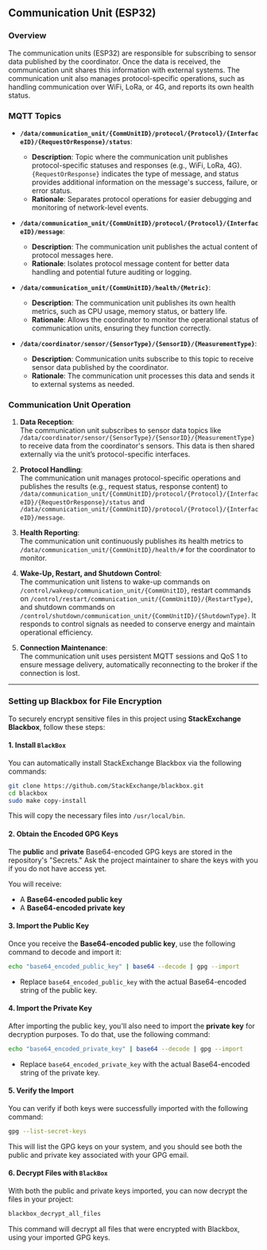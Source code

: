 ## Communication Unit (ESP32)

### Overview

The communication units (ESP32) are responsible for subscribing to sensor data published by the coordinator. Once the data is received, the communication unit shares this information with external systems. The communication unit also manages protocol-specific operations, such as handling communication over WiFi, LoRa, or 4G, and reports its own health status.

### MQTT Topics

- **`/data/communication_unit/{CommUnitID}/protocol/{Protocol}/{InterfaceID}/{RequestOrResponse}/status`**:  
  - **Description**: Topic where the communication unit publishes protocol-specific statuses and responses (e.g., WiFi, LoRa, 4G). `{RequestOrResponse}` indicates the type of message, and status provides additional information on the message's success, failure, or error status.  
  - **Rationale**: Separates protocol operations for easier debugging and monitoring of network-level events.

- **`/data/communication_unit/{CommUnitID}/protocol/{Protocol}/{InterfaceID}/message`**:  
  - **Description**: The communication unit publishes the actual content of protocol messages here.  
  - **Rationale**: Isolates protocol message content for better data handling and potential future auditing or logging.

- **`/data/communication_unit/{CommUnitID}/health/{Metric}`**:  
  - **Description**: The communication unit publishes its own health metrics, such as CPU usage, memory status, or battery life.  
  - **Rationale**: Allows the coordinator to monitor the operational status of communication units, ensuring they function correctly.

- **`/data/coordinator/sensor/{SensorType}/{SensorID}/{MeasurementType}`**:  
  - **Description**: Communication units subscribe to this topic to receive sensor data published by the coordinator.  
  - **Rationale**: The communication unit processes this data and sends it to external systems as needed.

### Communication Unit Operation

1. **Data Reception**:  
   The communication unit subscribes to sensor data topics like `/data/coordinator/sensor/{SensorType}/{SensorID}/{MeasurementType}` to receive data from the coordinator's sensors. This data is then shared externally via the unit’s protocol-specific interfaces.

2. **Protocol Handling**:  
   The communication unit manages protocol-specific operations and publishes the results (e.g., request status, response content) to `/data/communication_unit/{CommUnitID}/protocol/{Protocol}/{InterfaceID}/{RequestOrResponse}/status` and `/data/communication_unit/{CommUnitID}/protocol/{Protocol}/{InterfaceID}/message`.

3. **Health Reporting**:  
   The communication unit continuously publishes its health metrics to `/data/communication_unit/{CommUnitID}/health/#` for the coordinator to monitor.

4. **Wake-Up, Restart, and Shutdown Control**:  
   The communication unit listens to wake-up commands on `/control/wakeup/communication_unit/{CommUnitID}`, restart commands on `/control/restart/communication_unit/{CommUnitID}/{RestartType}`, and shutdown commands on `/control/shutdown/communication_unit/{CommUnitID}/{ShutdownType}`. It responds to control signals as needed to conserve energy and maintain operational efficiency.

5. **Connection Maintenance**:  
   The communication unit uses persistent MQTT sessions and QoS 1 to ensure message delivery, automatically reconnecting to the broker if the connection is lost.

---

### Setting up Blackbox for File Encryption

To securely encrypt sensitive files in this project using **StackExchange Blackbox**, follow these steps:

#### 1. Install `BlackBox`
You can automatically install StackExchange Blackbox via the following commands:

```bash
git clone https://github.com/StackExchange/blackbox.git
cd blackbox
sudo make copy-install
```
This will copy the necessary files into `/usr/local/bin`.

#### 2. Obtain the Encoded GPG Keys
The **public** and **private** Base64-encoded GPG keys are stored in the repository's "Secrets." 
Ask the project maintainer to share the keys with you if you do not have access yet.

You will receive:
- A **Base64-encoded public key**
- A **Base64-encoded private key**

#### 3. Import the Public Key
Once you receive the **Base64-encoded public key**, use the following command to decode and import it:

```bash
echo "base64_encoded_public_key" | base64 --decode | gpg --import
```

- Replace `base64_encoded_public_key` with the actual Base64-encoded string of the public key.

#### 4. Import the Private Key
After importing the public key, you'll also need to import the **private key** for decryption purposes. To do that, use the following command:

```bash
echo "base64_encoded_private_key" | base64 --decode | gpg --import
```

- Replace `base64_encoded_private_key` with the actual Base64-encoded string of the private key.

#### 5. Verify the Import
You can verify if both keys were successfully imported with the following command:

```bash
gpg --list-secret-keys
```

This will list the GPG keys on your system, and you should see both the public and private key associated with your GPG email.

#### 6. Decrypt Files with `BlackBox`
With both the public and private keys imported, you can now decrypt the files in your project:

```bash
blackbox_decrypt_all_files
```

This command will decrypt all files that were encrypted with Blackbox, using your imported GPG keys.